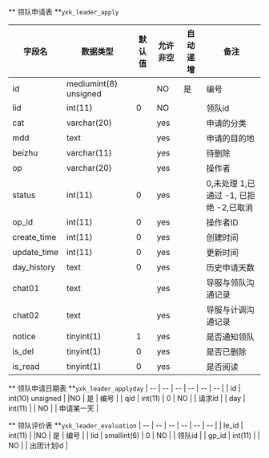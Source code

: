 ** 领队申请表 **`yxk_leader_apply` 

|字段名|数据类型|默认值|允许非空|自动递增|备注|
| -- | -- | -- | -- | -- | -- |
| id | mediumint(8) unsigned |  |NO | 是 | 编号 |
| lid | int(11) | 0 | NO |  | 领队id |
| cat | varchar(20) |  | yes |  | 申请的分类 |
| mdd | text |  | yes |  | 申请的目的地 |
| beizhu | varchar(11) |  | yes |  | 待删除 |
| op | varchar(20) |  | yes |  | 操作者 |
| status | int(11) | 0 | yes |  | 0,未处理 1,已通过 -1,	已拒绝 -2,已取消 |
| op_id | int(11) | 0 | yes |  | 操作者ID |
| create_time | int(11) | 0 | yes |  | 创建时间 |
| update_time | int(11) | 0 | yes |  | 更新时间 |
| day_history | text | 0 | yes |  | 历史申请天数 |
| chat01 | text |  | yes |  | 导服与领队沟通记录 |
| chat02 | text|  | yes |  | 导服与计调沟通记录 |
| notice | tinyint(1)| 1 | yes |  | 是否通知领队 |
| is_del | tinyint(1)| 0 | yes |  | 是否已删除 |
| is_read | tinyint(1) | 0 | yes |  | 是否阅读 |

** 领队申请日期表 **`yxk_leader_applyday` 
| -- | -- | -- | -- | -- | -- |
| id | int(10) unsigned |  |NO | 是 | 编号 |
| qid | int(11) | 0 | NO |  | 请求id |
| day | int(11) |  | NO |  | 申请某一天 |

** 领队评价表 **`yxk_leader_evaluation` 
| -- | -- | -- | -- | -- | -- |
| le_id | int(11)  |  |NO | 是 | 编号 |
| lid | smallint(6) | 0 | NO |  | 领队id |
| gp_id | int(11) |  | NO |  | 出团计划id |

